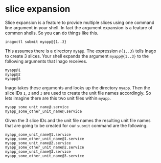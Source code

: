 # slice expansion
Slice expansion is a feature to provide multiple slices using one command line
argument in your shell. In fact the argument expansion is a feature of common
shells. So you can do things like this.

```
inagoctl submit myapp@{1..3}
```

This assumes there is a directory `myapp`. The expression `@{1..3}` tells
Inago to create 3 slices. Your shell expands the argument `myapp@{1..3}` to
the following arguments that Inago receives.
```
myapp@1
myapp@2
myapp@3
```

Inago takes these arguments and looks up the directory `myapp`. Then the
slice IDs `1`, `2` and `3` are used to create the unit file names accordingly.
So lets imagine there are this two unit files within `myapp`.
```
myapp_some_unit_name@.service
myapp_some_other_unit_name@.service
```

Given the 3 slice IDs and the unit file names the resulting unit file names
that are going to be created for our `submit` command are the following.
```
myapp_some_unit_name@1.service
myapp_some_other_unit_name@1.service
myapp_some_unit_name@2.service
myapp_some_other_unit_name@2.service
myapp_some_unit_name@3.service
myapp_some_other_unit_name@3.service
```
